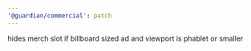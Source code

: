 ```yaml
---
'@guardian/commercial': patch
---
```


hides merch slot if billboard sized ad and viewport is phablet or smaller
